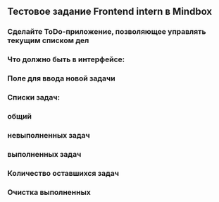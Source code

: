 ## Тестовое задание Frontend intern в Mindbox 
### Сделайте ToDo-приложение, позволяющее управлять текущим списком дел
### Что должно быть в интерфейсе:
### Поле для ввода новой задачи
### Списки задач:
###  общий
###  невыполненных задач
###  выполненных задач
###  Количество оставшихся задач
### Очистка выполненных
